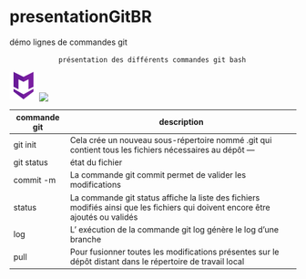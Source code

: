 # presentationGitBR
démo lignes de commandes git 

				présentation des différents commandes git bash 

								 

![alt text](https://github.com/adam-p/markdown-here/raw/master/src/common/images/icon48.png "logo")
<img src="https://media.giphy.com/media/OMK7LRBedcnhm/giphy.gif" align="center"></img>

commande git |  description 
------------ |  -----------
git init | Cela crée un nouveau sous-répertoire nommé .git qui contient tous les fichiers nécessaires au dépôt — 
git status | état du fichier 
commit -m | La commande git commit permet de valider les modifications 
status | La commande git status affiche la liste des fichiers modifiés ainsi que les fichiers qui doivent encore être ajoutés ou validés
log |L’ exécution de la commande git log génère le log d’une branche
pull |Pour fusionner toutes les modifications présentes sur le dépôt distant dans le répertoire de travail local

